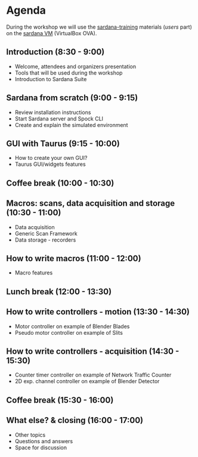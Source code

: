 # Agenda

During the workshop we will use
the [sardana-training](https://github.com/sardana-org/sardana-training)
materials (_users_ part) on
the [sardana VM](https://filesender.rediris.es/?s=download&token=b1ef4d3b-b77f-9b62-8e13-909b0f403d39) 
(VirtualBox OVA).

## Introduction (8:30 - 9:00)
* Welcome, attendees and organizers presentation
* Tools that will be used during the workshop
* Introduction to Sardana Suite

## Sardana from scratch (9:00 - 9:15)
* Review installation instructions
* Start Sardana server and Spock CLI
* Create and explain the simulated environment

## GUI with Taurus (9:15 - 10:00)
* How to create your own GUI?
* Taurus GUI/widgets features

## Coffee break (10:00 - 10:30)

## Macros: scans, data acquisition and storage (10:30 - 11:00)
* Data acquisition
* Generic Scan Framework
* Data storage - recorders

## How to write macros (11:00 - 12:00)
* Macro features

## Lunch break (12:00 - 13:30)

## How to write controllers - motion (13:30 - 14:30)
* Motor controller on example of Blender Blades
* Pseudo motor controller on example of Slits

## How to write controllers - acquisition (14:30 - 15:30)
* Counter timer controller on example of Network Traffic Counter
* 2D exp. channel controller on example of Blender Detector

## Coffee break (15:30 - 16:00)

## What else? & closing (16:00 - 17:00)
* Other topics
* Questions and answers
* Space for discussion
